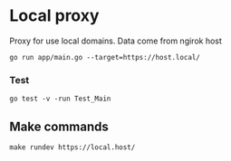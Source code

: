 # Local proxy

Proxy for use local domains. Data come from ngirok host

```
go run app/main.go --target=https://host.local/
```

### Test

`go test -v -run Test_Main`

## Make commands
```
make rundev https://local.host/
```
